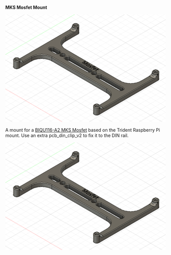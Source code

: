 **MKS Mosfet Mount**

![Image of Mount](./Images/MKS_Mosfet_Mount.png)

A mount for a [BIQU116-A2 MKS Mosfet](https://www.biqu.equipment/products/3d-printer-parts-heating-controller-mks-mosfet-for-heat-bed-extruder-mos-module-exceed-30a-support-big-current) based on the Trident Raspberry Pi mount. Use an extra pcb_din_clip_v2 to fix it to the DIN rail.

![Image of Mosfet](./Images/MKS_Mosfet_Mount.png)
